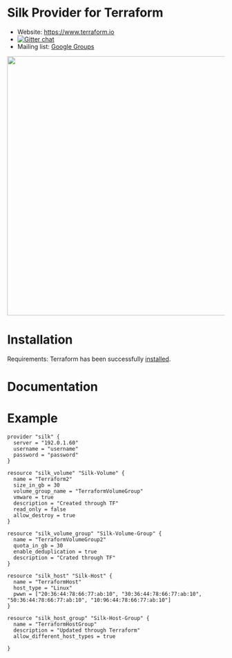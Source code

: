 # Silk Provider for Terraform

- Website: https://www.terraform.io
- [![Gitter chat](https://badges.gitter.im/hashicorp-terraform/Lobby.png)](https://gitter.im/hashicorp-terraform/Lobby)
- Mailing list: [Google Groups](http://groups.google.com/group/terraform-tool)

<img src="https://cdn.rawgit.com/hashicorp/terraform-website/master/content/source/assets/images/logo-hashicorp.svg" width="600px">


# Installation

Requirements: Terraform has been successfully [installed](https://learn.hashicorp.com/terraform/getting-started/install.html).

# Documentation

# Example 

```hcl
provider "silk" {
  server = "192.0.1.60"
  username = "username"
  password = "password"
}

resource "silk_volume" "Silk-Volume" {
  name = "Terraform2"
  size_in_gb = 30
  volume_group_name = "TerraformVolumeGroup"
  vmware = true
  description = "Created through TF"
  read_only = false
  allow_destroy = true
}

resource "silk_volume_group" "Silk-Volume-Group" {
  name = "TerraformVolumeGroup2"
  quota_in_gb = 30
  enable_deduplication = true
  description = "Crated through TF"
}

resource "silk_host" "Silk-Host" {
  name = "TerraformHost"
  host_type = "Linux"
  pwwn = ["20:36:44:78:66:77:ab:10", "30:36:44:78:66:77:ab:10", "50:36:44:78:66:77:ab:10", "10:96:44:78:66:77:ab:10"]
}

resource "silk_host_group" "Silk-Host-Group" {
  name = "TerraformHostGroup"
  description = "Updated through Terraform"
  allow_different_host_types = true

}
```